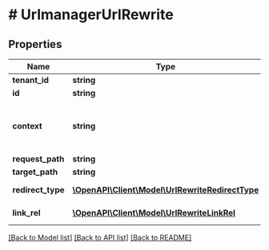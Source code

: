 # # UrlmanagerUrlRewrite


## Properties 


Name | Type | Description | Notes
------------ | ------------- | ------------- | -------------
**tenant_id**| **string** |   | [optional]
**id**| **string** |   | [optional]
**context**| **string** | Context field is part of the key. it&#39;s up to whoever is using the url manager to define it. e.g. locale or market or a concatenation of the two if needed.  | [optional]
**request_path**| **string** |   | [optional]
**target_path**| **string** |   | [optional]
**redirect_type**| [**\OpenAPI\Client\Model\UrlRewriteRedirectType**](UrlRewriteRedirectType.md) |  for more information please, see Model/UrlRewriteRedirectType.php  | [optional]
**link_rel**| [**\OpenAPI\Client\Model\UrlRewriteLinkRel**](UrlRewriteLinkRel.md) |  for more information please, see Model/UrlRewriteLinkRel.php  | [optional]


[[Back to Model list]](../../README.md#models) [[Back to API list]](../../README.md#endpoints) [[Back to README]](../../README.md)

